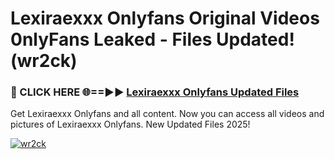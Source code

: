 # Lexiraexxx Onlyfans Original Videos 0nlyFans Leaked - Files Updated! (wr2ck)

<h3>🔴 CLICK HERE 🌐==►► <a href="https://tinyurl.com/2jnfzry5" rel="nofollow">Lexiraexxx Onlyfans Updated Files</a></h3>

Get Lexiraexxx Onlyfans and all content. Now you can access all videos and pictures of Lexiraexxx Onlyfans. New Updated Files 2025!

[![wr2ck](https://i.imgur.com/GyGTBgg.gif)](https://tinyurl.com/2jnfzry5)
